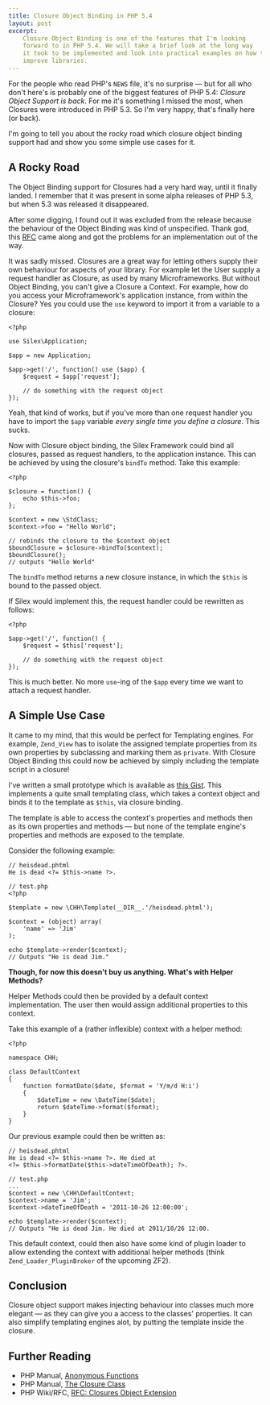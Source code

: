 ```yaml
---
title: Closure Object Binding in PHP 5.4
layout: post
excerpt:
    Closure Object Binding is one of the features that I'm looking
    forward to in PHP 5.4. We will take a brief look at the long way
    it took to be implemented and look into practical examples on how to
    improve libraries.
---
```


For the people who read PHP's `NEWS` file, it's no surprise &mdash; but
for all who don't here's is probably one of the biggest features of PHP
5\.4: *Closure Object Support is back*. For me it's something I missed
the most, when Closures were introduced in PHP 5.3. So I'm
very happy, that's finally here (or back).

I'm going to tell you about the rocky road which closure
object binding support had and show you some simple use cases for it.

## A Rocky Road

The Object Binding support for Closures had a very hard way, until it
finally landed. I remember that it was present in some alpha releases of
PHP 5.3, but when 5.3 was released it disappeared. 

After some digging, I found out it was excluded from the release because 
the behaviour of the Object Binding was kind of unspecified. Thank god,
this [RFC](https://wiki.php.net/rfc/closures/object-extension) came
along and got the problems for an implementation out of the way.

It was sadly missed. Closures are a great way for letting others supply
their own behaviour for aspects of your library. For example let the
User supply a request handler as Closure, as used by many
Microframeworks. But without Object Binding, you can't give a Closure a
Context. For example, how do you access your Microframework's
application instance, from within the Closure? Yes you could use the
`use` keyword to import it from a variable to a closure:

    <?php

    use Silex\Application;

    $app = new Application;

    $app->get('/', function() use ($app) {
        $request = $app['request'];

        // do something with the request object
    });

Yeah, that kind of works, but if you've more than one request handler you
have to import the `$app` variable *every single time you define a
closure*. This sucks.

Now with Closure object binding, the Silex Framework could bind all
closures, passed as request handlers, to the application instance. This
can be achieved by using the closure's `bindTo` method. Take this
example:

    <?php

    $closure = function() { 
        echo $this->foo;
    };

    $context = new \StdClass;
    $context->foo = "Hello World";

    // rebinds the closure to the $context object
    $boundClosure = $closure->bindTo($context);
    $boundClosure();
    // outputs "Hello World"

The `bindTo` method returns a new closure instance, in which the `$this`
is bound to the passed object.

If Silex would implement this, the request handler could be rewritten as follows:

    <?php

    $app->get('/', function() {
        $request = $this['request'];

        // do something with the request object
    });

This is much better. No more `use`-ing of the `$app` every time we want to
attach a request handler.

## A Simple Use Case

It came to my mind, that this would be perfect for Templating engines.
For example, `Zend_View` has to isolate the assigned template properties
from its own properties by subclassing and marking them as `private`.
With Closure Object Binding this could now be achieved by simply
including the template script in a closure!

I've written a small prototype which is available as [this Gist](https://gist.github.com/1121233).
This implements a quite small templating class, which takes a context
object and binds it to the template as `$this`, via closure binding.

The template is able to access the context's properties and methods then as its own
properties and methods &mdash; but none of the template engine's
properties and methods are exposed to the template.

Consider the following example:

    // heisdead.phtml
    He is dead <?= $this->name ?>.
    
    // test.php
    <?php

    $template = new \CHH\Template(__DIR__.'/heisdead.phtml');
    
    $context = (object) array(
        'name' => 'Jim'
    );

    echo $template->render($context);
    // Outputs "He is dead Jim."


**Though, for now this doesn't buy us anything. What's with Helper
Methods?**

Helper Methods could then be provided by a default context
implementation. The user then would assign additional properties
to this context.

Take this example of a (rather inflexible) context with a helper method:

    <?php

    namespace CHH;

    class DefaultContext
    {
        function formatDate($date, $format = 'Y/m/d H:i')
        {
            $dateTime = new \DateTime($date);
            return $dateTime->format($format);
        }
    }

Our previous example could then be written as:

    // heisdead.phtml
    He is dead <?= $this->name ?>. He died at 
    <?= $this->formatDate($this->dateTimeOfDeath); ?>.

    // test.php
    ...
    $context = new \CHH\DefaultContext;
    $context->name = 'Jim';
    $context->dateTimeOfDeath = '2011-10-26 12:00:00';

    echo $template->render($context);
    // Outputs "He is dead Jim. He died at 2011/10/26 12:00.

This default context, could then also have some kind of plugin loader
to allow extending the context with additional helper methods (think
`Zend_Loader_PluginBroker` of the upcoming ZF2).

## Conclusion

Closure object support makes injecting behaviour into classes
much more elegant &mdash; as they can give you a access to
the classes' properties. It can also simplify templating engines alot, 
by putting the template inside the closure.

## Further Reading

 * PHP Manual, [Anonymous Functions](http://www.php.net/manual/en/functions.anonymous.php)
 * PHP Manual, [The Closure Class](http://www.php.net/manual/en/class.closure.php)
 * PHP Wiki/RFC, [RFC: Closures Object Extension](https://wiki.php.net/rfc/closures/object-extension)
